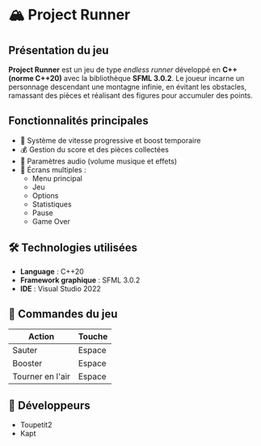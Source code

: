 # 🏔️ Project Runner

## Présentation du jeu
**Project Runner** est un jeu de type *endless runner* développé en **C++ (norme C++20)** avec la bibliothèque **SFML 3.0.2**.
Le joueur incarne un personnage descendant une montagne infinie, en évitant les obstacles, ramassant des pièces et réalisant des figures pour accumuler des points.
## Fonctionnalités principales
- 🏃 Système de vitesse progressive et boost temporaire
- 💰 Gestion du score et des pièces collectées
- 🎵 Paramètres audio (volume musique et effets)
- 🧊 Écrans multiples :
  - Menu principal
  - Jeu
  - Options
  - Statistiques
  - Pause
  - Game Over
## 🛠️ Technologies utilisées
- **Language** : C++20
- **Framework graphique** : SFML 3.0.2
- **IDE** : Visual Studio 2022
## 🎨 Commandes du jeu
| Action           | Touche |
|------------------|--------|
| Sauter           | Espace |
| Booster          | Espace |
| Tourner en l'air | Espace |
## 👤 Développeurs
- Toupetit2
- Kapt
